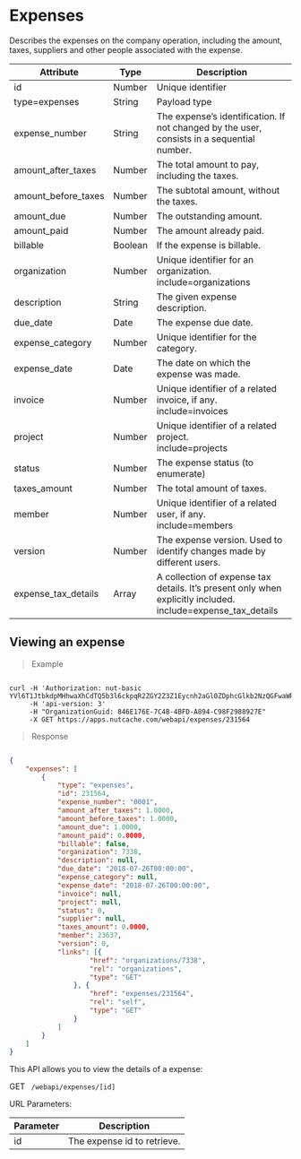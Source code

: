 # Expenses

Describes the expenses on the company operation, including the amount, taxes, suppliers and other people associated with the expense.


| Attribute           | Type    | Description                                                                                                       |
|---------------------|---------|-------------------------------------------------------------------------------------------------------------------|
| id                  | Number  | Unique identifier                                                                                                 |
| type=expenses       | String  | Payload type                                                                                                      |
| expense_number      | String  | The expense’s identification. If not changed by the user, consists in a sequential number.                        |
| amount_after_taxes  | Number  | The total amount to pay, including the taxes.                                                                     |
| amount_before_taxes | Number  | The subtotal amount, without the taxes.                                                                           |
| amount_due          | Number  | The outstanding amount.                                                                                           |
| amount_paid         | Number  | The amount already paid.                                                                                          |
| billable            | Boolean | If the expense is billable.                                                                                       |
| organization        | Number  | Unique identifier for an organization.<br />include=organizations                                                 |
| description         | String  | The given expense description.                                                                                    |
| due_date            | Date    | The expense due date.                                                                                             |
| expense_category    | Number  | Unique identifier for the category.                                                                               |
| expense_date        | Date    | The date on which the expense was made.                                                                           |
| invoice             | Number  | Unique identifier of a related invoice, if any.<br />include=invoices                                             |
| project             | Number  | Unique identifier of a related project.<br />include=projects                                                     |
| status              | Number  | The expense status (to enumerate)                                                                                 |
| taxes_amount        | Number  | The total amount of taxes.                                                                                        |
| member              | Number  | Unique identifier of a related user, if any.<br />include=members                                                 |
| version             | Number  | The expense version. Used to identify changes made by different users.                                            |
| expense_tax_details | Array   | A collection of expense tax details. It’s present only when explicitly included.<br />include=expense_tax_details |


## Viewing an expense

>Example

```shell

curl -H 'Authorization: nut-basic YVl6T1JtbkdpMHhwaXhCdTQ5b3l6ckpqR2ZGY2Z3Z1Eycnh2aGl0ZDphcGlkb2NzQGFwaWRvY3MuY29tOnBhc3N3b3Jk' 
     -H 'api-version: 3' 
	 -H "OrganizationGuid: 846E176E-7C4B-4BFD-A894-C98F2988927E" 
	 -X GET https://apps.nutcache.com/webapi/expenses/231564

```

>Response

```json

{
	"expenses": [
		{
			"type": "expenses",
			"id": 231564,
			"expense_number": "0001",
			"amount_after_taxes": 1.0000,
			"amount_before_taxes": 1.0000,
			"amount_due": 1.0000,
			"amount_paid": 0.0000,
			"billable": false,
			"organization": 7338,
			"description": null,
			"due_date": "2018-07-26T00:00:00",
			"expense_category": null,
			"expense_date": "2018-07-26T00:00:00",
			"invoice": null,
			"project": null,
			"status": 0,
			"supplier": null,
			"taxes_amount": 0.0000,
			"member": 23637,
			"version": 0,
			"links": [{
					"href": "organizations/7338",
					"rel": "organizations",
					"type": "GET"
				}, {
					"href": "expenses/231564",
					"rel": "self",
					"type": "GET"
				}
			]
		}
	]
}


```

This API allows you to view the details of a expense:

<span class="http-method http-get">GET</span> ` /webapi/expenses/[id]`

URL Parameters:

| Parameter | Description                 |
|-----------|-----------------------------|
| id        | The expense id to retrieve. |
